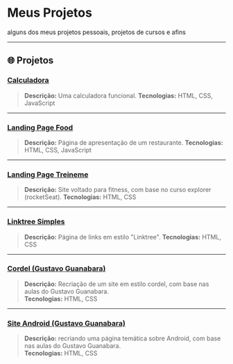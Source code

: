 # Meus Projetos

alguns dos meus projetos pessoais, projetos de cursos e afins

---

## 🌐 Projetos

### [Calculadora](https://leleo1337.github.io/projetos/calculadora/)
> **Descrição:** Uma calculadora funcional.
> **Tecnologias:** HTML, CSS, JavaScript
---

### [Landing Page Food](https://leleo1337.github.io/projetos/landing-page%20food/)
> **Descrição:** Página de apresentação de um restaurante.
> **Tecnologias:** HTML, CSS, JavaScript 
---

### [Landing Page Treineme](https://leleo1337.github.io/projetos/landing-page%20treineme//)
> **Descrição:** Site voltado para fitness, com base no curso explorer (rocketSeat).
> **Tecnologias:** HTML, CSS
---

### [Linktree Simples](https://leleo1337.github.io/projetos/linktree-simple/)
> **Descrição:** Página de links em estilo "Linktree".
> **Tecnologias:** HTML, CSS

---

### [Cordel (Gustavo Guanabara)](https://leleo1337.github.io/projetos/cordel_gustavo-guanabara/)
> **Descrição:** Recriação de um site em estilo cordel, com base nas aulas do Gustavo Guanabara.  
> **Tecnologias:** HTML, CSS

---

### [Site Android (Gustavo Guanabara)](https://leleo1337.github.io/projetos/site%20android_gustavo-guanabara/)
> **Descrição:** recriando uma página temática sobre Android, com base nas aulas do Gustavo Guanabara. <br>
> **Tecnologias:** HTML, CSS
